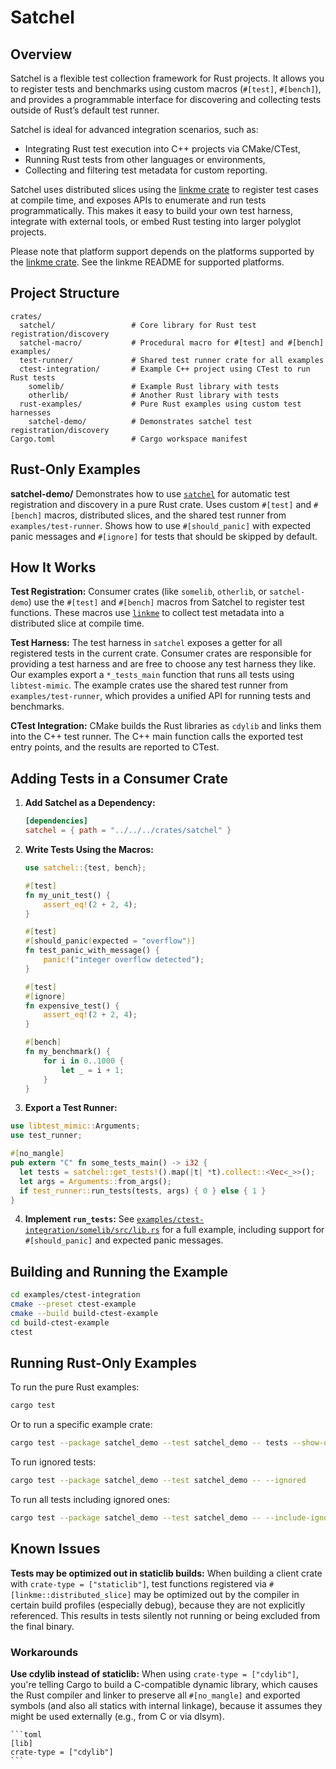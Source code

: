 # Satchel

## Overview

Satchel is a flexible test collection framework for Rust projects. It allows you to register tests and benchmarks using custom macros (`#[test]`, `#[bench]`), and provides a programmable interface for discovering and collecting tests outside of Rust’s default test runner.

Satchel is ideal for advanced integration scenarios, such as:
- Integrating Rust test execution into C++ projects via CMake/CTest,
- Running Rust tests from other languages or environments,
- Collecting and filtering test metadata for custom reporting.

Satchel uses distributed slices using the [linkme crate](https://crates.io/crates/linkme) to register test cases at compile time, and exposes APIs to enumerate and run tests programmatically. This makes it easy to build your own test harness, integrate with external tools, or embed Rust testing into larger polyglot projects.

Please note that platform support depends on the platforms supported by the [linkme crate](https://crates.io/crates/linkme).
See the linkme README for supported platforms.

## Project Structure

```plaintext
crates/
  satchel/                 # Core library for Rust test registration/discovery
  satchel-macro/           # Procedural macro for #[test] and #[bench]
examples/
  test-runner/             # Shared test runner crate for all examples
  ctest-integration/       # Example C++ project using CTest to run Rust tests
    somelib/               # Example Rust library with tests
    otherlib/              # Another Rust library with tests
  rust-examples/           # Pure Rust examples using custom test harnesses
    satchel-demo/          # Demonstrates satchel test registration/discovery
Cargo.toml                 # Cargo workspace manifest
```

## Rust-Only Examples

**satchel-demo/**
  Demonstrates how to use [`satchel`](crates/satchel/src/lib.rs) for automatic test registration and discovery in a pure Rust crate.
  Uses custom `#[test]` and `#[bench]` macros, distributed slices, and the shared test runner from `examples/test-runner`.
  Shows how to use `#[should_panic]` with expected panic messages and `#[ignore]` for tests that should be skipped by default.

## How It Works

**Test Registration:**
  Consumer crates (like `somelib`, `otherlib`, or `satchel-demo`) use the `#[test]` and `#[bench]` macros from Satchel to register test functions. These macros use [`linkme`](https://crates.io/crates/linkme) to collect test metadata into a distributed slice at compile time.

**Test Harness:**
  The test harness in `satchel` exposes a getter for all registered tests in the current crate.
  Consumer crates are responsible for providing a test harness and are free to choose any test harness they like.
  Our examples export a `*_tests_main` function that runs all tests using `libtest-mimic`.
  The example crates use the shared test runner from `examples/test-runner`, which provides a unified API for running tests and benchmarks.

**CTest Integration:**
  CMake builds the Rust libraries as `cdylib` and links them into the C++ test runner. The C++ main function calls the exported test entry points, and the results are reported to CTest.

## Adding Tests in a Consumer Crate

1. **Add Satchel as a Dependency:**
    ```toml
    [dependencies]
    satchel = { path = "../../../crates/satchel" }
    ```

2. **Write Tests Using the Macros:**
    ```rust
    use satchel::{test, bench};

    #[test]
    fn my_unit_test() {
        assert_eq!(2 + 2, 4);
    }

    #[test]
    #[should_panic(expected = "overflow")]
    fn test_panic_with_message() {
        panic!("integer overflow detected");
    }

    #[test]
    #[ignore]
    fn expensive_test() {
        assert_eq!(2 + 2, 4);
    }

    #[bench]
    fn my_benchmark() {
        for i in 0..1000 {
            let _ = i + 1;
        }
    }
    ```

3. **Export a Test Runner:**
  ```rust
  use libtest_mimic::Arguments;
  use test_runner;

  #[no_mangle]
  pub extern "C" fn some_tests_main() -> i32 {
    let tests = satchel::get_tests!().map(|t| *t).collect::<Vec<_>>();
    let args = Arguments::from_args();
    if test_runner::run_tests(tests, args) { 0 } else { 1 }
  }
  ```
  4. **Implement `run_tests`:**
    See [`examples/ctest-integration/somelib/src/lib.rs`](examples/ctest-integration/somelib/src/lib.rs) for a full example, including support for `#[should_panic]` and expected panic messages.

## Building and Running the Example

```bash
cd examples/ctest-integration
cmake --preset ctest-example
cmake --build build-ctest-example
cd build-ctest-example
ctest
```

## Running Rust-Only Examples

To run the pure Rust examples:

```bash
cargo test
```

Or to run a specific example crate:

```bash
cargo test --package satchel_demo --test satchel_demo -- tests --show-output
```

To run ignored tests:

```bash
cargo test --package satchel_demo --test satchel_demo -- --ignored
```

To run all tests including ignored ones:

```bash
cargo test --package satchel_demo --test satchel_demo -- --include-ignored
```

## Known Issues

**Tests may be optimized out in staticlib builds:**
When building a client crate with `crate-type = ["staticlib"]`, test functions registered via `#[linkme::distributed_slice]` may be optimized out by the compiler in certain build profiles (especially debug), because they are not explicitly referenced. This results in tests silently not running or being excluded from the final binary.

### Workarounds

**Use cdylib instead of staticlib:**
  When using `crate-type = ["cdylib"]`, you're telling Cargo to build a C-compatible dynamic library, which causes the Rust compiler and linker to preserve all `#[no_mangle]` and exported symbols (and also all statics with internal linkage), because it assumes they might be used externally (e.g., from C or via dlsym).

    ```toml
    [lib]
    crate-type = ["cdylib"]
    ```
